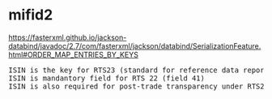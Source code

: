 # mifid2

https://fasterxml.github.io/jackson-databind/javadoc/2.7/com/fasterxml/jackson/databind/SerializationFeature.html#ORDER_MAP_ENTRIES_BY_KEYS

<pre>
ISIN is the key for RTS23 (standard for reference data report), meaning ISIN can't be less granular than RTS23 (but can be more granular)
ISIN is mandantory field for RTS 22 (field 41)
ISIN is also required for post-trade transparency under RTS2 
</pre>

